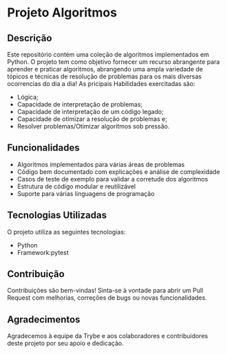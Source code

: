 # Projeto Algoritmos

## Descrição
Este repositório contém uma coleção de algoritmos implementados em Python. O projeto tem como objetivo fornecer um recurso abrangente para aprender e praticar algoritmos, abrangendo uma ampla variedade de tópicos e técnicas de resolução de problemas para os mais diversas ocorrencias do dia a dia!
As pricipais Habilidades exercitadas são:
- Lógica;
- Capacidade de interpretação de problemas;
- Capacidade de interpretação de um código legado;
- Capacidade de otimizar a resolução de problemas e;
- Resolver problemas/Otimizar algoritmos sob pressão.

## Funcionalidades
- Algoritmos implementados para várias áreas de problemas
- Código bem documentado com explicações e análise de complexidade
- Casos de teste de exemplo para validar a corretude dos algoritmos
- Estrutura de código modular e reutilizável
- Suporte para várias linguagens de programação

## Tecnologias Utilizadas
O projeto utiliza as seguintes tecnologias:
- Python
- Framework:pytest

## Contribuição
Contribuições são bem-vindas! Sinta-se à vontade para abrir um Pull Request com melhorias, correções de bugs ou novas funcionalidades.

## Agradecimentos
Agradecemos à equipe da Trybe e aos colaboradores e contribuidores deste projeto por seu apoio e dedicação.
